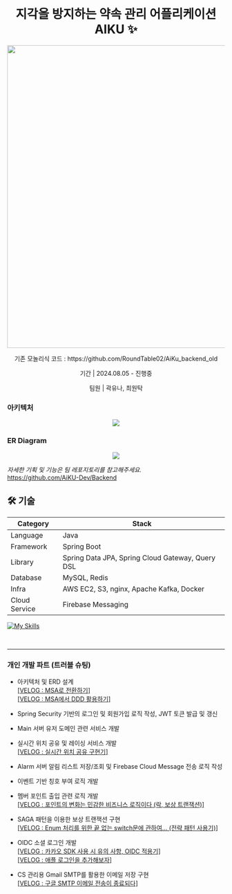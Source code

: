 <h1 align="center" style="font-weight: bold;">지각을 방지하는 약속 관리 어플리케이션 AIKU ✨</h1>
<p align="center">
  <img align='center' src='https://github.com/user-attachments/assets/d14b7984-07a7-47f5-9b0c-0453487fa9dd' width="700"/></img>
</p>
<p align="center">
  기존 모놀리식 코드 : https://github.com/RoundTable02/AiKu_backend_old
</p>
<p align="center">기간 | 2024.08.05 - 진행중</p>
<p align="center">팀원 | 곽유나, 최원탁</p>

### 아키텍처
<p align="center">
  <img src="https://github.com/user-attachments/assets/7c67ca53-005a-48a9-8422-72638ccf1b57"/>
</p>

### ER Diagram
<p align="center">
  <img src="https://github.com/user-attachments/assets/379ede92-bd98-4af0-8e3c-542b458f70de"/>
</p>

*자세한 기획 및 기능은 팀 레포지토리를 참고해주세요.*   
https://github.com/AiKU-Dev/Backend



<h2 id="technologies">🛠️ 기술</h2>

| Category | Stack |
| --- | --- |
| Language | Java |
| Framework | Spring Boot |
| Library | Spring Data JPA, Spring Cloud Gateway, Query DSL |
| Database | MySQL, Redis |
| Infra | AWS EC2, S3, nginx, Apache Kafka, Docker |
| Cloud Service | Firebase Messaging |

[![My Skills](https://skillicons.dev/icons?i=java,spring,kafka,docker,firebase,aws,redis,mysql,nginx)](https://skillicons.dev)

</br>

---
### 개인 개발 파트 (트러블 슈팅)

- 아키텍처 및 ERD 설계   
  [[VELOG : MSA로 전환하기]](https://velog.io/@_roundtable/MSA%EB%A1%9C-%EC%A0%84%ED%99%98%ED%95%98%EA%B8%B0)   
  [[VELOG : MSA에서 DDD 활용하기]](https://velog.io/@_roundtable/MSA%EC%97%90%EC%84%9C-DDD-%ED%99%9C%EC%9A%A9%ED%95%98%EA%B8%B0)
    
- Spring Security 기반의 로그인 및 회원가입 로직 작성, JWT 토큰 발급 및 갱신
     
- Main 서버 유저 도메인 관련 서비스 개발
  
- 실시간 위치 공유 및 레이싱 서비스 개발   
  [[VELOG : 실시간 위치 공유 구현기]](https://velog.io/@_roundtable/%EC%8B%A4%EC%8B%9C%EA%B0%84-%EC%9C%84%EC%B9%98-%EA%B3%B5%EC%9C%A0-%EA%B5%AC%ED%98%84%EA%B8%B0)
  
- Alarm 서버 알림 리스트 저장/조회 및 Firebase Cloud Message 전송 로직 작성
  
- 이벤트 기반 칭호 부여 로직 개발
  
- 멤버 포인트 출입 관련 로직 개발   
  [[VELOG : 포인트의 변화는 민감한 비즈니스 로직이다 (락, 보상 트랜잭션)]](https://velog.io/@_roundtable/%ED%8F%AC%EC%9D%B8%ED%8A%B8%EC%9D%98-%EB%B3%80%ED%99%94%EB%8A%94-%EB%AF%BC%EA%B0%90%ED%95%9C-%EB%B9%84%EC%A6%88%EB%8B%88%EC%8A%A4-%EB%A1%9C%EC%A7%81%EC%9D%B4%EB%8B%A4-%EB%9D%BD-%EB%B3%B4%EC%83%81-%ED%8A%B8%EB%9E%9C%EC%9E%AD%EC%85%98)
  
- SAGA 패턴을 이용한 보상 트랜잭션 구현   
  [[VELOG : Enum 처리를 위한 끝 없는 switch문에 관하여… (전략 패턴 사용기)]](https://velog.io/@_roundtable/Enum-%EC%B2%98%EB%A6%AC%EB%A5%BC-%EC%9C%84%ED%95%9C-%EB%81%9D-%EC%97%86%EB%8A%94-switch%EB%AC%B8%EC%97%90-%EA%B4%80%ED%95%98%EC%97%AC-%EC%A0%84%EB%9E%B5-%ED%8C%A8%ED%84%B4-%EC%82%AC%EC%9A%A9%EA%B8%B0)
  
- OIDC 소셜 로그인 개발   
  [[VELOG : 카카오 SDK 사용 시 유의 사항, OIDC 적용기]](https://velog.io/@_roundtable/%EC%B9%B4%EC%B9%B4%EC%98%A4-SDK-%EC%82%AC%EC%9A%A9-%EC%8B%9C-%EC%9C%A0%EC%9D%98-%EC%82%AC%ED%95%AD-OIDC-%EC%A0%81%EC%9A%A9%EA%B8%B0)   
  [[VELOG : 애플 로그인을 추가해보자]](https://velog.io/@_roundtable/%EC%95%A0%ED%94%8C-%EB%A1%9C%EA%B7%B8%EC%9D%B8%EC%9D%84-%EC%B6%94%EA%B0%80%ED%95%B4%EB%B3%B4%EC%9E%90)
  
- CS 관리용 Gmail SMTP를 활용한 이메일 저장 구현   
  [[VELOG : 구글 SMTP 이메일 전송이 종료되다]](https://velog.io/@_roundtable/%EA%B5%AC%EA%B8%80-SMTP-%EC%9D%B4%EB%A9%94%EC%9D%BC-%EC%A0%84%EC%86%A1%EC%9D%B4-%EC%A2%85%EB%A3%8C%EB%90%98%EB%8B%A4)

